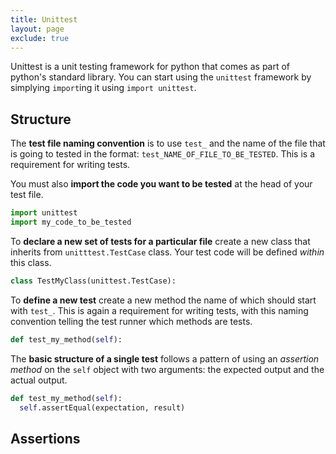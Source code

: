 ```yaml
---
title: Unittest
layout: page
exclude: true
---
```


Unittest is a unit testing framework for python that comes as part of python's standard library. You can start using the `unittest` framework by simplying `import`ing it using `import unittest`.

## Structure
The **test file naming convention** is to use `test_` and the name of the file that is going to tested in the format: `test_NAME_OF_FILE_TO_BE_TESTED`. This is a requirement for writing tests.

You must also **import the code you want to be tested** at the head of your test file.
```py
import unittest
import my_code_to_be_tested
```

To **declare a new set of tests for a particular file** create a new class that inherits from `unitttest.TestCase` class. Your test code will be defined *within* this class.
```py
class TestMyClass(unittest.TestCase):
```

To **define a new test** create a new method the name of which should start with `test_`. This is again a requirement for writing tests, with this naming convention telling the test runner which methods are tests.
```py
def test_my_method(self):
```

The **basic structure of a single test** follows a pattern of using an *assertion method* on the `self` object with two arguments: the expected output and the actual output.
```py
def test_my_method(self):
  self.assertEqual(expectation, result)
```

## Assertions



<!--stackedit_data:
eyJoaXN0b3J5IjpbMTk4NDgyMDkxMyw3MTg5OTk4OV19
-->